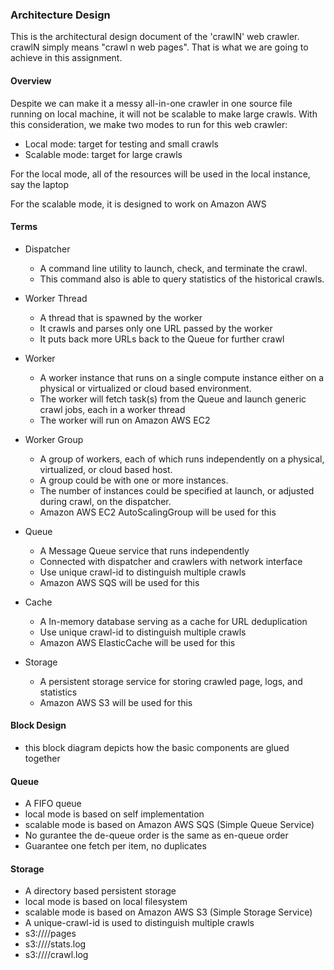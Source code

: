 ### Architecture Design

This is the architectural design document of the 'crawlN' web crawler.
crawlN simply means "crawl n web pages". That is what we are going to achieve in this assignment.

#### Overview

Despite we can make it a messy all-in-one crawler in one source file running on local machine, it will not be scalable to make large crawls.
With this consideration, we make two modes to run for this web crawler:

* Local mode: target for testing and small crawls
* Scalable mode: target for large crawls

For the local mode, all of the resources will be used in the local instance, say the laptop

For the scalable mode, it is designed to work on Amazon AWS

#### Terms

* Dispatcher
  * A command line utility to launch, check, and terminate the crawl.
  * This command also is able to query statistics of the historical crawls.

* Worker Thread
  * A thread that is spawned by the worker
  * It crawls and parses only one URL passed by the worker
  * It puts back more URLs back to the Queue for further crawl

* Worker
  * A worker instance that runs on a single compute instance either on a physical or virtualized or cloud based environment.
  * The worker will fetch task(s) from the Queue and launch generic crawl jobs, each in a worker thread
  * The worker will run on Amazon AWS EC2

* Worker Group
  * A group of workers, each of which runs independently on a physical, virtualized, or cloud based host.
  * A group could be with one or more instances.
  * The number of instances could be specified at launch, or adjusted during crawl, on the dispatcher.
  * Amazon AWS EC2 AutoScalingGroup will be used for this

* Queue
  * A Message Queue service that runs independently
  * Connected with dispatcher and crawlers with network interface
  * Use unique crawl-id to distinguish multiple crawls
  * Amazon AWS SQS will be used for this

* Cache
  * A In-memory database serving as a cache for URL deduplication
  * Use unique crawl-id to distinguish multiple crawls
  * Amazon AWS ElasticCache will be used for this

* Storage
  * A persistent storage service for storing crawled page, logs, and statistics
  * Amazon AWS S3 will be used for this

#### Block Design
  * this block diagram depicts how the basic components are glued together

#### Queue
  * A FIFO queue
  * local mode is based on self implementation
  * scalable mode is based on Amazon AWS SQS (Simple Queue Service)
  * No gurantee the de-queue order is the same as en-queue order
  * Guarantee one fetch per item, no duplicates

#### Storage
  * A directory based persistent storage
  * local mode is based on local filesystem
  * scalable mode is based on Amazon AWS S3 (Simple Storage Service)
  * A unique-crawl-id is used to distinguish multiple crawls
  * s3://<bucket-name>/<crawl-id>/pages
  * s3://<bucket-name>/<crawl-id>/stats.log
  * s3://<bucket-name>/<crawl-id>/crawl.log

